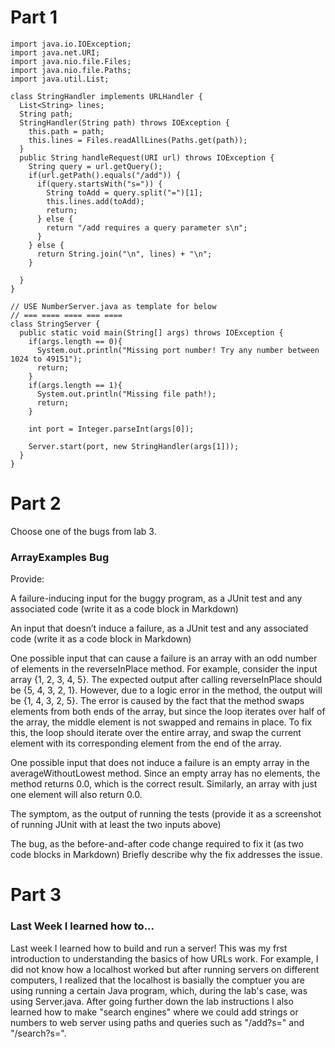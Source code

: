# Part 1
```
import java.io.IOException;
import java.net.URI;
import java.nio.file.Files;
import java.nio.file.Paths;
import java.util.List;

class StringHandler implements URLHandler {
  List<String> lines;
  String path;
  StringHandler(String path) throws IOException {
    this.path = path;
    this.lines = Files.readAllLines(Paths.get(path));
  }
  public String handleRequest(URI url) throws IOException {
    String query = url.getQuery();
    if(url.getPath().equals("/add")) {
      if(query.startsWith("s=")) {
        String toAdd = query.split("=")[1];
        this.lines.add(toAdd);
        return;
      } else {
        return "/add requires a query parameter s\n";
      }
    } else {
      return String.join("\n", lines) + "\n";
    }
    
  }
}

// USE NumberServer.java as template for below
// === ==== ==== === ==== 
class StringServer {
  public static void main(String[] args) throws IOException {
    if(args.length == 0){
      System.out.println("Missing port number! Try any number between 1024 to 49151");
      return;
    }
    if(args.length == 1){
      System.out.println("Missing file path!);
      return;
    }

    int port = Integer.parseInt(args[0]);

    Server.start(port, new StringHandler(args[1]));
  }
}

```

# Part 2
Choose one of the bugs from lab 3.
### ArrayExamples Bug 


Provide:

A failure-inducing input for the buggy program, as a JUnit test and any associated code (write it as a code block in Markdown)

An input that doesn’t induce a failure, as a JUnit test and any associated code (write it as a code block in Markdown)


One possible input that can cause a failure is an array with an odd number of elements in the reverseInPlace method. For example, consider the input array {1, 2, 3, 4, 5}. The expected output after calling reverseInPlace should be {5, 4, 3, 2, 1}. However, due to a logic error in the method, the output will be {1, 4, 3, 2, 5}. The error is caused by the fact that the method swaps elements from both ends of the array, but since the loop iterates over half of the array, the middle element is not swapped and remains in place. To fix this, the loop should iterate over the entire array, and swap the current element with its corresponding element from the end of the array.

One possible input that does not induce a failure is an empty array in the averageWithoutLowest method. Since an empty array has no elements, the method returns 0.0, which is the correct result. Similarly, an array with just one element will also return 0.0.


The symptom, as the output of running the tests (provide it as a screenshot of running JUnit with at least the two inputs above)

The bug, as the before-and-after code change required to fix it (as two code blocks in Markdown)
Briefly describe why the fix addresses the issue.




# Part 3
### Last Week I learned how to...
Last week I learned how to build and run a server! This was my frst introduction to understanding the basics of how URLs work. For example, I did not know how a localhost worked but after running servers on different computers, I realized that the localhost is basially the comptuer you are using running a certain Java program, which, during the lab's case, was using Server.java. After going further down the lab instructions I also learned how to make "search engines" where we could add strings or numbers to web server using paths and queries such as "/add?s=<stirng>" and "/search?s=<string>".  

